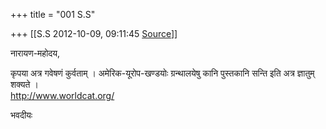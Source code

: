 +++
title = "001 S.S"

+++
[[S.S	2012-10-09, 09:11:45 [Source](https://groups.google.com/g/bvparishat/c/ZMlEp8HvFhI)]]



नारायण-महोदय,  
  
 कृपया अत्र गवेषणं कुर्वताम् ।  अमेरिक-यूरोप-खण्डयोः ग्रन्थालयेषु
कानि पुस्तकानि सन्ति इति अत्र ज्ञातुम् शक्यते ।  
 <http://www.worldcat.org/>  
  
भवदीयः  
  
  
  

